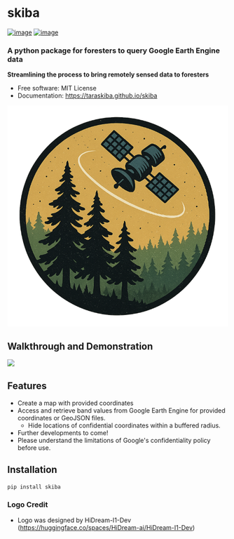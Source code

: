 # skiba


[![image](https://img.shields.io/pypi/v/skiba.svg)](https://pypi.python.org/pypi/skiba)
[![image](https://img.shields.io/conda/vn/conda-forge/skiba.svg)](https://anaconda.org/conda-forge/skiba)


### A python package for foresters to query Google Earth Engine data
**Streamlining the process to bring remotely sensed data to foresters**


-   Free software: MIT License
-   Documentation: https://taraskiba.github.io/skiba


[![ForestSPOT](docs/files/logo.png)](https://github.com/taraskiba/skiba)


## Walkthrough and Demonstration

[![](https://markdown-videos-api.jorgenkh.no/youtube/eaoYLEwzeQc?si=qXwAPfExQKgODc24)](https://youtu.be/eaoYLEwzeQc?si=qXwAPfExQKgODc24)


## Features

-   Create a map with provided coordinates
-   Access and retrieve band values from Google Earth Engine for provided coordinates or GeoJSON files.
    -   Hide locations of confidential coordinates within a buffered radius.
-   Further developments to come!
-   Please understand the limitations of Google's confidentiality policy before use.

## Installation
```python
pip install skiba
```

### Logo Credit
-   Logo was designed by HiDream-I1-Dev (https://huggingface.co/spaces/HiDream-ai/HiDream-I1-Dev)